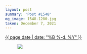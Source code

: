 ```yaml
---
layout: post
summary: 'Post #1548'
og_image: 1548-1280.jpg
taken: December 7, 2021
---
```


<div class="post">
 <time>
  <a href="/1548">
   {{ page.date | date: "%B %-d, %Y" }}
  </a>
 </time>
 <a href="/1548">
  <figure data-taken="12/7/2021">
   <img sizes="(min-width: 700px) 50vw, calc(100vw - 2rem)" src="{{ site.assets_url }}/1548-640.jpg" srcset="{{ site.assets_url }}/1548-320.jpg 320w, {{ site.assets_url }}/1548-640.jpg 640w, {{ site.assets_url }}/1548-960.jpg 960w, {{ site.assets_url }}/1548-1280.jpg 1280w"/>
  </figure>
 </a>
</div>
